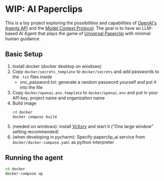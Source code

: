 # WIP: AI Paperclips

This is a toy project exploring the possibilities and capabilities of [OpenAI's Agents API](https://platform.openai.com/docs/guides/agents) and the [Model Context Protocol](https://www.anthropic.com/news/model-context-protocol).
The goal is to have an LLM-based AI Agent that plays the game of [Universal Paperclip](https://www.decisionproblem.com/paperclips/index2.html) with minimal human guidance.


## Basic Setup

1. Install docker (docker desktop on windows)
2. Copy `docker/secrets_template` to `docker/secrets` and add passwords to the `.txt` files inside
   - vnc_password.txt: generate a random password yourself and put it into the file
3. Copy `docker/openai.env.template` to `docker/openai.env` and put in your API key, project name and organization name
4. Build image
    ```bash
    cd docker
    docker compose build
    ```
5. (needed on windows): install [VcXsrv](https://sourceforge.net/projects/vcxsrv/) and start it ("One large window" setting recommended)
6. (when developing in pycharm): Specify paperclip_ai service from `docker/docker-compose.yaml` as python interpreter

## Running the agent

```bash
cd docker
docker-compose up
```